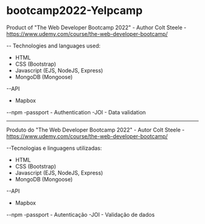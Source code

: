 # bootcamp2022-Yelpcamp

Product of "The Web Developer Bootcamp 2022" - Author Colt Steele - 
https://www.udemy.com/course/the-web-developer-bootcamp/

-- Technologies and languages ​​used:
- HTML
- CSS (Bootstrap)
- Javascript (EJS, NodeJS, Express)
- MongoDB (Mongoose)

--API
- Mapbox

--npm
-passport - Authentication
-JOI - Data validation

-----------------------------------------------------
Produto do "The Web Developer Bootcamp 2022" - Autor Colt Steele - 
https://www.udemy.com/course/the-web-developer-bootcamp/

--Tecnologias e linguagens utilizadas:
- HTML
- CSS (Bootstrap)
- Javascript (EJS, NodeJS, Express)
- MongoDB (Mongoose)

--API 
- Mapbox

--npm
-passport - Autenticação
-JOI - Validação de dados
